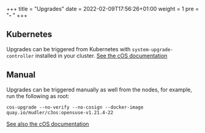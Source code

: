 +++
title = "Upgrades"
date = 2022-02-09T17:56:26+01:00
weight = 1
pre = "<b>- </b>"
+++

## Kubernetes

Upgrades can be triggered from Kubernetes with `system-upgrade-controller` installed in your cluster. [See the cOS documentation](https://rancher-sandbox.github.io/cos-toolkit-docs/docs/getting-started/upgrading/#integration-with-system-upgrade-controller)

## Manual

Upgrades can be triggered manually as well from the nodes, for example, run the following as root:

```
cos-upgrade --no-verify --no-cosign --docker-image quay.io/mudler/c3os:opensuse-v1.21.4-22
```

[See also the cOS documentation](https://rancher-sandbox.github.io/cos-toolkit-docs/docs/getting-started/upgrading/#upgrade-to-a-specific-container-image)